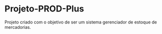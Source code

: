# Projeto-PROD-Plus
 Projeto criado com o objetivo de ser um sistema gerenciador de estoque de mercadorias.
